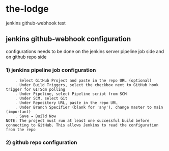 # the-lodge

jenkins github-webhook test

## jenkins github-webhook configuration

configurations needs to be done on the jenkins server pipeline job side and on github repo side

### 1) jenkins pipeline job configuration
        . Select GitHub Project and paste in the repo URL (optional)
        . Under Build Triggers, select the checkbox next to GitHub hook trigger for GITScm polling  
        . Under Pipeline, select Pipeline script from SCM  
        . Under SCM, select Git  
        . Under Repository URL, paste in the repo URL  
        . Under Branch Specifier (blank for 'any'), change master to main (important)  
        . Save → Build Now  
    NOTE: The project must run at least one successful build before connecting to GitHub. This allows Jenkins to read the configuration from the repo

### 2) github repo configuration







